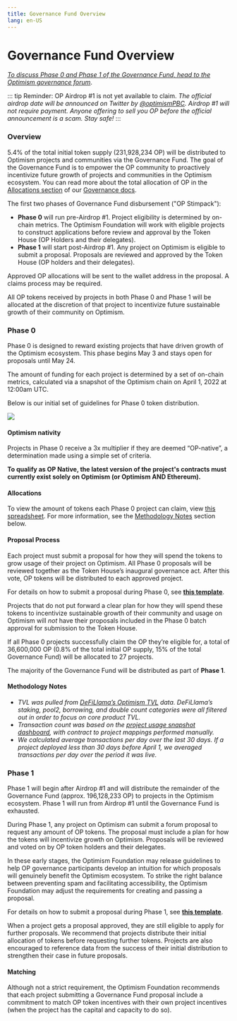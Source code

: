 ```yaml
---
title: Governance Fund Overview
lang: en-US
---
```


# Governance Fund Overview

[_To discuss Phase 0 and Phase 1 of the Governance Fund, head to the Optimism governance forum_](https://gov.optimism.io/t/governance-fund-discussion-thread/213).

::: tip Reminder: OP Airdrop #1 is not yet available to claim. _The official airdrop date will be announced on Twitter by_ [_@optimismPBC_](https://twitter.com/optimismPBC)_._ _Airdrop #1 will not require payment._ _Anyone offering to sell you OP before the official announcement is a scam._ _Stay safe!_ :::

### Overview

5.4% of the total initial token supply (231,928,234 OP) will be distributed to Optimism projects and communities via the Governance Fund. The goal of the Governance Fund is to empower the OP community to proactively incentivize future growth of projects and communities in the Optimism ecosystem. You can read more about the total allocation of OP in the [Allocations section](allocations.md) of our [Governance docs](./).

The first two phases of Governance Fund disbursement ("OP Stimpack"):

* **Phase 0** will run pre-Airdrop #1. Project eligibility is determined by on-chain metrics. The Optimism Foundation will work with eligible projects to construct applications before review and approval by the Token House (OP Holders and their delegates).
* **Phase 1** will start post-Airdrop #1. Any project on Optimism is eligible to submit a proposal. Proposals are reviewed and approved by the Token House (OP holders and their delegates).

Approved OP allocations will be sent to the wallet address in the proposal. A claims process may be required.

All OP tokens received by projects in both Phase 0 and Phase 1 will be allocated at the discretion of that project to incentivize future sustainable growth of their community on Optimism.

### Phase 0

Phase 0 is designed to reward existing projects that have driven growth of the Optimism ecosystem. This phase begins May 3 and stays open for proposals until May 24.

The amount of funding for each project is determined by a set of on-chain metrics, calculated via a snapshot of the Optimism chain on April 1, 2022 at 12:00am UTC.

Below is our initial set of guidelines for Phase 0 token distribution.

![](../../src/assets/docs/governance/gov-fund/table.png)

#### Optimism nativity

Projects in Phase 0 receive a 3x multiplier if they are deemed “OP-native”, a determination made using a simple set of criteria.

**To qualify as OP Native, the latest version of the project's contracts must currently exist solely on Optimism (or Optimism AND Ethereum).**

#### Allocations

To view the amount of tokens each Phase 0 project can claim, view [this spreadsheet](https://docs.google.com/spreadsheets/d/1kiMnAKXTxrmoL7duvLrDlhMfa35HGE55QgUK0Rq2Sso/edit#gid=1014306106). For more information, see the [Methodology Notes](gov-fund.md#methodology-notes) section below.

#### Proposal Process

Each project must submit a proposal for how they will spend the tokens to grow usage of their project on Optimism. All Phase 0 proposals will be reviewed together as the Token House’s inaugural governance act. After this vote, OP tokens will be distributed to each approved project.

For details on how to submit a proposal during Phase 0, see [**this template**](https://gov.optimism.io/t/governance-fund-phase-0-how-to-create-a-proposal/215).

Projects that do not put forward a clear plan for how they will spend these tokens to incentivize sustainable growth of their community and usage on Optimism will _not_ have their proposals included in the Phase 0 batch approval for submission to the Token House.

If all Phase 0 projects successfully claim the OP they’re eligible for, a total of 36,600,000 OP (0.8% of the total initial OP supply, 15% of the total Governance Fund) will be allocated to 27 projects.

The majority of the Governance Fund will be distributed as part of **Phase 1**.

#### Methodology Notes

* _TVL was pulled from_ [_DeFiLlama’s Optimism TVL_](https://defillama.com/chain/Optimism) _data._ _DeFiLlama’s staking, pool2, borrowing, and double count categories were all filtered out in order to focus on core product TVL._
* _Transaction count was based on the_ [_project usage snapshot dashboard_](https://dune.com/optimismpbc/Optimism-Project-and-App-Usage-Snapshots)_, with contract to project mappings performed manually._
* _We calculated average transactions per day over the last 30 days._ _If a project deployed less than 30 days before April 1, we averaged transactions per day over the period it was live._

### Phase 1

Phase 1 will begin after Airdrop #1 and will distribute the remainder of the Governance Fund (approx. 196,128,233 OP) to projects in the Optimism ecosystem. Phase 1 will run from Airdrop #1 until the Governance Fund is exhausted.

During Phase 1, any project on Optimism can submit a forum proposal to request any amount of OP tokens. The proposal must include a plan for how the tokens will incentivize growth on Optimism. Proposals will be reviewed and voted on by OP token holders and their delegates.

In these early stages, the Optimism Foundation may release guidelines to help OP governance participants develop an intuition for which proposals will genuinely benefit the Optimism ecosystem. To strike the right balance between preventing spam and facilitating accessibility, the Optimism Foundation may adjust the requirements for creating and passing a proposal.

For details on how to submit a proposal during Phase 1, see [**this template**](https://gov.optimism.io/t/governance-fund-phase-1-how-to-create-a-proposal/216).

When a project gets a proposal approved, they are still eligible to apply for further proposals. We recommend that projects distribute their initial allocation of tokens before requesting further tokens. Projects are also encouraged to reference data from the success of their initial distribution to strengthen their case in future proposals.

#### Matching

Although not a strict requirement, the Optimism Foundation recommends that each project submitting a Governance Fund proposal include a commitment to match OP token incentives with their own project incentives (when the project has the capital and capacity to do so).
